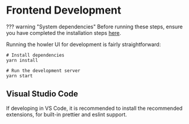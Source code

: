 # Frontend Development

??? warning "System dependencies"
    Before running these steps, ensure you have completed the installation steps
    [here](/howler-docs/developer/getting_started/#frontend-dependencies).

Running the howler UI for development is fairly straightforward:

```shell
# Install dependencies
yarn install

# Run the development server
yarn start
```

## Visual Studio Code

If developing in VS Code, it is recommended to install the recommended extensions, for built-in prettier and eslint support.

